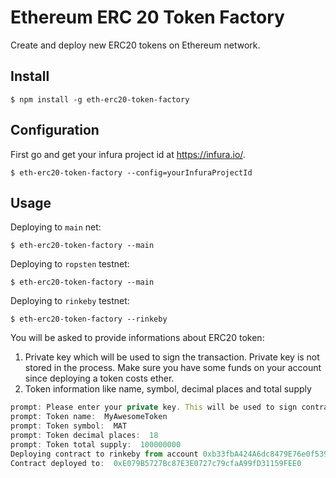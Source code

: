 # Ethereum ERC 20 Token Factory
Create and deploy new ERC20 tokens on Ethereum network.

## Install
```
$ npm install -g eth-erc20-token-factory
```

## Configuration
First go and get your infura project id at https://infura.io/.
```
$ eth-erc20-token-factory --config=yourInfuraProjectId
```

## Usage
Deploying to `main` net:
```
$ eth-erc20-token-factory --main
```

Deploying to `ropsten` testnet:
```
$ eth-erc20-token-factory --main
```

Deploying to `rinkeby` testnet:
```
$ eth-erc20-token-factory --rinkeby
```

You will be asked to provide informations about ERC20 token:
1. Private key which will be used to sign the transaction. Private key is not stored in the process. Make sure you have some funds on your account since deploying a token costs ether.
2. Token information like name, symbol, decimal places and total supply

```javascript
prompt: Please enter your private key. This will be used to sign contract transaction.:
prompt: Token name:  MyAwesomeToken
prompt: Token symbol:  MAT
prompt: Token decimal places:  18
prompt: Token total supply:  100000000
Deploying contract to rinkeby from account 0xb33fbA424A6dc8479E76e0f539615Bf85dC52840
Contract deployed to:  0xE079B5727Bc87E3E0727c79cfaA99fD31159FEE0
```
